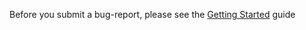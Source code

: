 Before you submit a bug-report, please see the [Getting Started](https://docs.manga-press.com/) guide
